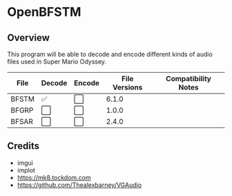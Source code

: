 # OpenBFSTM
## Overview
This program will be able to decode and encode
different kinds of audio files used in Super Mario Odyssey.

| File  | Decode | Encode | File Versions | Compatibility Notes |
|-------|--------|--------|---------------|---------------------|
| BFSTM | ✅      | ⬜️     | 6.1.0         |                     |
| BFGRP | ⬜️     | ⬜️     | 1.0.0         |                     |
| BFSAR | ⬜️     | ⬜️     | 2.4.0         |                     |

## Credits
- imgui
- implot
- https://mk8.tockdom.com
- https://github.com/Thealexbarney/VGAudio